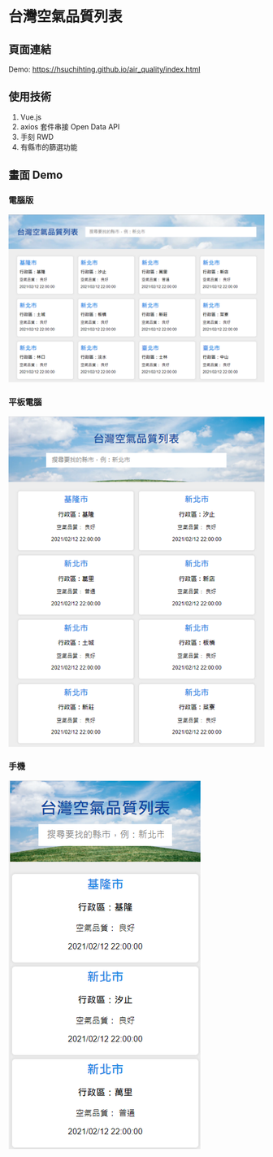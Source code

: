 # 台灣空氣品質列表

## 頁面連結

Demo: https://hsuchihting.github.io/air_quality/index.html

## 使用技術

1. Vue.js
2. axios 套件串接 Open Data API
3. 手刻 RWD
4. 有縣市的篩選功能

## 畫面 Demo

### 電腦版

![電腦版](./assets/airQuality.png)

### 平板電腦

![平板](./assets/airQualiitypad.png)

### 手機

![手機](./assets/airQualityphone.png)

